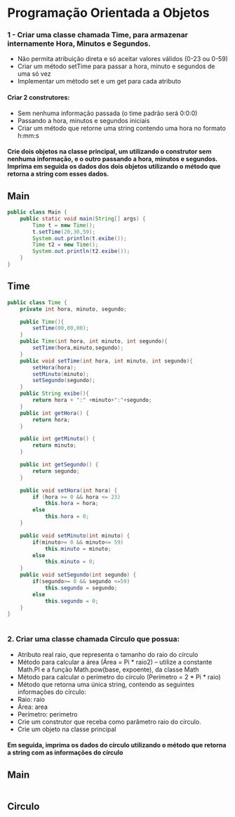 # Programação Orientada a Objetos

### 1 - Criar uma classe chamada Time, para armazenar internamente Hora, Minutos e Segundos.
- Não permita atribuição direta e só aceitar valores válidos (0-23 ou 0-59)
- Criar um método setTime para passar a hora, minuto e segundos de uma só vez
- Implementar um método set e um get para cada atributo 
#### Criar 2 construtores:
- Sem nenhuma informação passada (o time padrão será 0:0:0)
- Passando a hora, minutos e segundos iniciais 
- Criar um método que retorne uma string contendo uma hora no formato h:mm:s

#### Crie dois objetos na classe principal, um utilizando o construtor sem nenhuma informação, e o outro passando a hora, minutos e segundos. Imprima em seguida os dados dos dois objetos utilizando o método que retorna a string com esses dados.

## Main

```java
public class Main {
    public static void main(String[] args) {
        Time t = new Time();
        t.setTime(20,30,59);
        System.out.println(t.exibe());
        Time t2 = new Time();
        System.out.println(t2.exibe());
    }
}
```
## Time

```java
public class Time {
    private int hora, minuto, segundo;

    public Time(){
        setTime(00,00,00);
    }
    public Time(int hora, int minuto, int segundo){
        setTime(hora,minuto,segundo);
    }
    public void setTime(int hora, int minuto, int segundo){
        setHora(hora);
        setMinuto(minuto);
        setSegundo(segundo);
    }
    public String exibe(){
        return hora + ":" +minuto+":"+segundo;
    }
    public int getHora() {
        return hora;
    }

    public int getMinuto() {
        return minuto;
    }

    public int getSegundo() {
        return segundo;
    }

    public void setHora(int hora) {
        if (hora >= 0 && hora <= 23)
            this.hora = hora;
        else
            this.hora = 0;
    }

    public void setMinuto(int minuto) {
        if(minuto>= 0 && minuto<= 59)
            this.minuto = minuto;
        else
            this.minuto = 0;
    }
    public void setSegundo(int segundo) {
        if(segundo>= 0 && segundo <=59)
            this.segundo = segundo;
        else
            this.segundo = 0;
    }
}

```
#
### 2. Criar uma classe chamada Circulo que possua:
- Atributo real raio, que representa o tamanho do raio do círculo
- Método para calcular a área (Área = Pi * raio2) – utilize a constante Math.PI e a função Math.pow(base, expoente), da classe Math
- Método para calcular o perímetro do círculo (Perímetro = 2 * Pi * raio)
- Método que retorna uma única string, contendo as seguintes informações do círculo:
- Raio: raio
- Área: area
- Perímetro: perimetro
- Crie um construtor que receba como parâmetro raio do círculo.
- Crie um objeto na classe principal
#### Em seguida, imprima os dados do círculo utilizando o método que retorna a string com as informações do círculo

## Main

```java

```
## Circulo

```java

```
